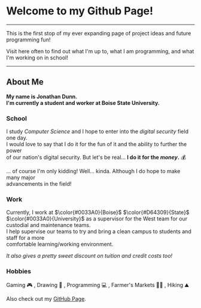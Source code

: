 # Welcome to my Github Page!
---------------------------------------------------------------------------------------------------------
This is the first stop of my ever expanding page of project ideas and future programming fun!

Visit here often to find out what I'm up to, what I am programming, and what I'm working on in school!

---------------------------------------------------------------------------------------------------------

## About Me

**My name is Jonathan Dunn.**\
**I'm currently a student and worker at Boise State University.**

### School

I study *Computer Science* and I hope to enter into the *digital security* field one day.\
I would love to say that I do it for the fun of it and the ability to further the power\
of our nation's digital security. But let's be real... **I do it for the _money_.** 💰

... of course I'm only kidding! Well... kinda. Although I do hope to make many major\
advancements in the field!

### Work

Currently, I work at $\color{#0033A0}{Boise}$ $\color{#D64309}{State}$ $\color{#0033A0}{University}$ as a supervisor for the West team for our custodial and maintenance teams.\
I help supervise our teams to try and bring a clean campus to students and staff for a more\
comfortable learning/working environment.

*It also gives a pretty sweet discount on tuition and credit costs too!*

### Hobbies

Gaming 🎮 , Drawing 🎨 , Programming 💻 , Farmer's Markets 👨‍🌾 , Hiking ⛰️


Also check out my [GitHub Page](https://github.com/BSUJonathanDunn/).

